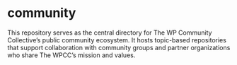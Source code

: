 # community
This repository serves as the central directory for The WP Community Collective’s public community ecosystem. It hosts topic-based repositories that support collaboration with community groups and partner organizations who share The WPCC’s mission and values.

